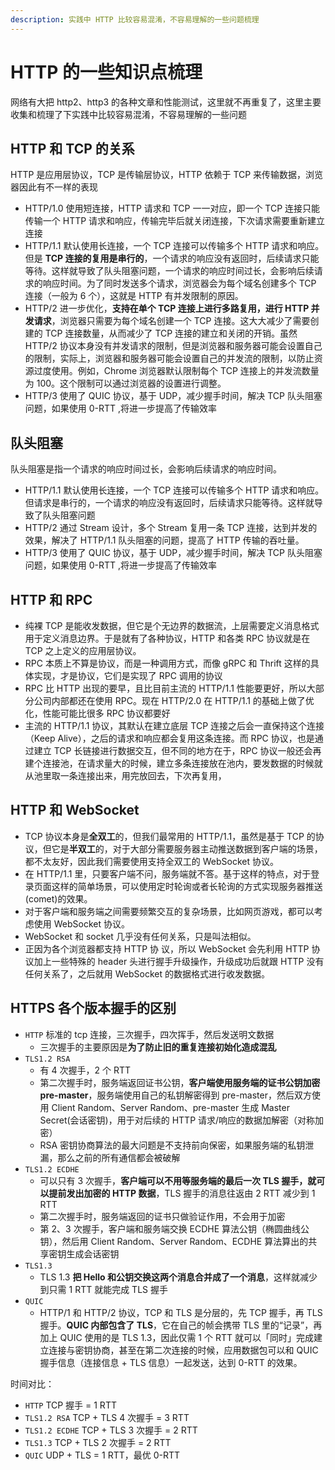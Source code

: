 ```yaml
---
description: 实践中 HTTP 比较容易混淆，不容易理解的一些问题梳理
---
```


# HTTP 的一些知识点梳理

网络有大把 http2、http3 的各种文章和性能测试，这里就不再重复了，这里主要收集和梳理了下实践中比较容易混淆，不容易理解的一些问题

## HTTP 和 TCP 的关系

HTTP 是应用层协议，TCP 是传输层协议，HTTP 依赖于 TCP 来传输数据，浏览器因此有不一样的表现

-   HTTP/1.0 使用短连接，HTTP 请求和 TCP 一一对应，即一个 TCP 连接只能传输一个 HTTP 请求和响应，传输完毕后就关闭连接，下次请求需要重新建立连接
-   HTTP/1.1 默认使用长连接，一个 TCP 连接可以传输多个 HTTP 请求和响应。但是 **TCP 连接的复用是串行的**，一个请求的响应没有返回时，后续请求只能等待。这样就导致了队头阻塞问题，一个请求的响应时间过长，会影响后续请求的响应时间。为了同时发送多个请求，浏览器会为每个域名创建多个 TCP 连接（一般为 6 个），这就是 HTTP 有并发限制的原因。
-   HTTP/2 进一步优化，**支持在单个 TCP 连接上进行多路复用，进行 HTTP 并发请求**，浏览器只需要为每个域名创建一个 TCP 连接。这大大减少了需要创建的 TCP 连接数量，从而减少了 TCP 连接的建立和关闭的开销。虽然 HTTP/2 协议本身没有并发请求的限制，但是浏览器和服务器可能会设置自己的限制，实际上，浏览器和服务器可能会设置自己的并发流的限制，以防止资源过度使用。例如，Chrome 浏览器默认限制每个 TCP 连接上的并发流数量为 100。这个限制可以通过浏览器的设置进行调整。
-   HTTP/3 使用了 QUIC 协议，基于 UDP，减少握手时间，解决 TCP 队头阻塞问题，如果使用 0-RTT ,将进一步提高了传输效率

## 队头阻塞

队头阻塞是指一个请求的响应时间过长，会影响后续请求的响应时间。

-   HTTP/1.1 默认使用长连接，一个 TCP 连接可以传输多个 HTTP 请求和响应。但请求是串行的，一个请求的响应没有返回时，后续请求只能等待。这样就导致了队头阻塞问题
-   HTTP/2 通过 Stream 设计，多个 Stream 复用一条 TCP 连接，达到并发的效果，解决了 HTTP/1.1 队头阻塞的问题，提高了 HTTP 传输的吞吐量。
-   HTTP/3 使用了 QUIC 协议，基于 UDP，减少握手时间，解决 TCP 队头阻塞问题，如果使用 0-RTT ,将进一步提高了传输效率

## HTTP 和 RPC

-   纯裸 TCP 是能收发数据，但它是个无边界的数据流，上层需要定义消息格式用于定义消息边界。于是就有了各种协议，HTTP 和各类 RPC 协议就是在 TCP 之上定义的应用层协议。
-   RPC 本质上不算是协议，而是一种调用方式，而像 gRPC 和 Thrift 这样的具体实现，才是协议，它们是实现了 RPC 调用的协议
-   RPC 比 HTTP 出现的要早，且比目前主流的 HTTP/1.1 性能要更好，所以大部分公司内部都还在使用 RPC。现在 HTTP/2.0 在 HTTP/1.1 的基础上做了优化，性能可能比很多 RPC 协议都要好
-   主流的 HTTP/1.1 协议，其默认在建立底层 TCP 连接之后会一直保持这个连接（Keep Alive），之后的请求和响应都会复用这条连接。而 RPC 协议，也是通过建立 TCP 长链接进行数据交互，但不同的地方在于，RPC 协议一般还会再建个连接池，在请求量大的时候，建立多条连接放在池内，要发数据的时候就从池里取一条连接出来，用完放回去，下次再复用，

## HTTP 和 WebSocket

-   TCP 协议本身是**全双工**的，但我们最常用的 HTTP/1.1，虽然是基于 TCP 的协议，但它是**半双工**的，对于大部分需要服务器主动推送数据到客户端的场景，都不太友好，因此我们需要使用支持全双工的 WebSocket 协议。
-   在 HTTP/1.1 里，只要客户端不问，服务端就不答。基于这样的特点，对于登录页面这样的简单场景，可以使用定时轮询或者长轮询的方式实现服务器推送(comet)的效果。
-   对于客户端和服务端之间需要频繁交互的复杂场景，比如网页游戏，都可以考虑使用 WebSocket 协议。
-   WebSocket 和 socket 几乎没有任何关系，只是叫法相似。
-   正因为各个浏览器都支持 HTTP 协 议，所以 WebSocket 会先利用 HTTP 协议加上一些特殊的 header 头进行握手升级操作，升级成功后就跟 HTTP 没有任何关系了，之后就用 WebSocket 的数据格式进行收发数据。

## HTTPS 各个版本握手的区别

-   `HTTP` 标准的 tcp 连接，三次握手，四次挥手，然后发送明文数据
    -   三次握手的主要原因是**为了防止旧的重复连接初始化造成混乱**
-   `TLS1.2 RSA`
    -   有 4 次握手，2 个 RTT
    -   第二次握手时，服务端返回证书公钥，**客户端使用服务端的证书公钥加密 pre-master**，服务端使用自己的私钥解密得到 pre-master，然后双方使用 Client Random、Server Random、pre-master 生成 Master Secret(会话密钥)，用于对后续的 HTTP 请求/响应的数据加解密（对称加密）
    -   RSA 密钥协商算法的最大问题是不支持前向保密，如果服务端的私钥泄漏，那么之前的所有通信都会被破解
-   `TLS1.2 ECDHE`
    -   可以只有 3 次握手，**客户端可以不用等服务端的最后一次 TLS 握手，就可以提前发出加密的 HTTP 数据**，TLS 握手的消息往返由 2 RTT 减少到 1 RTT
    -   第二次握手时，服务端返回的证书只做验证作用，不会用于加密
    -   第 2、3 次握手，客户端和服务端交换 ECDHE 算法公钥（椭圆曲线公钥），然后用 Client Random、Server Random、ECDHE 算法算出的共享密钥生成会话密钥
-   `TLS1.3`
    -   TLS 1.3 **把 Hello 和公钥交换这两个消息合并成了一个消息**，这样就减少到只需 1 RTT 就能完成 TLS 握手
-   `QUIC`
    -   HTTP/1 和 HTTP/2 协议，TCP 和 TLS 是分层的，先 TCP 握手，再 TLS 握手。**QUIC 内部包含了 TLS**，它在自己的帧会携带 TLS 里的“记录”，再加上 QUIC 使用的是 TLS 1.3，因此仅需 1 个 RTT 就可以「同时」完成建立连接与密钥协商，甚至在第二次连接的时候，应用数据包可以和 QUIC 握手信息（连接信息 + TLS 信息）一起发送，达到 0-RTT 的效果。

时间对比：

-   `HTTP` TCP 握手 = 1 RTT
-   `TLS1.2 RSA` TCP + TLS 4 次握手 = 3 RTT
-   `TLS1.2 ECDHE` TCP + TLS 3 次握手 = 2 RTT
-   `TLS1.3` TCP + TLS 2 次握手 = 2 RTT
-   `QUIC` UDP + TLS = 1 RTT，最优 0-RTT
